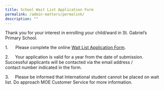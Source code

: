 ```yaml
---
title: School Wait List Application Form
permalink: /admin-matters/permalink/
description: ""
---
```

Thank you for your interest in enrolling your child/ward in St. Gabriel’s Primary School.

1.      Please complete the online [Wait List Application Form](https://go.gov.sg/sgps-waitlist).  

2.     Your application is valid for a year from the date of submission. Successful applicants will be contacted via the email address / contact number indicated in the form. 

3.     Please be informed that International student cannot be placed on wait list. Do approach MOE Customer Service for more information.